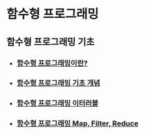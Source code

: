 # 함수형 프로그래밍

## 함수형 프로그래밍 기초

- ### [함수형 프로그래밍이란?](./Functional_Programming.md)

- ### [함수형 프로그래밍 기초 개념](./Functional_Programming_basic.md)

- ### [함수형 프로그래밍 이터러블](./Functional_Programming_iterable.md)

- ### [함수형 프로그래밍 Map, Filter, Reduce](./Functional_Programming_Map&Filter&Reduce.md)
